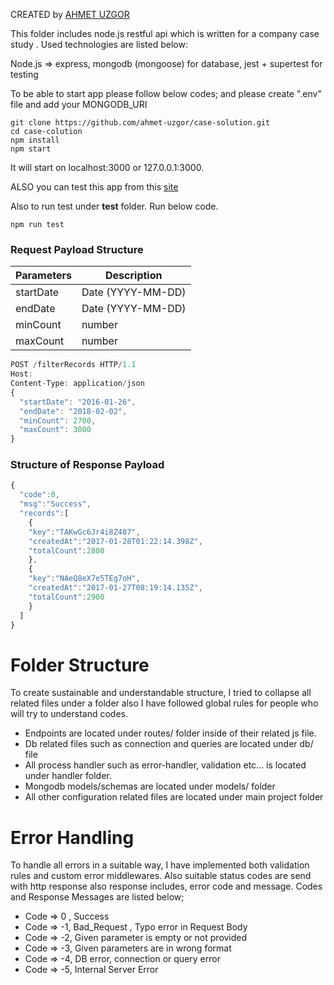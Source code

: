 CREATED by [AHMET UZGOR](https://www.linkedin.com/in/ahmet-uzgor-a1397a134/)

This folder includes node.js restful api which is written for a company case study .
Used technologies are listed below:

Node.js => express, mongodb (mongoose) for database, jest + supertest for testing

To be able to start app please follow below codes; and please create ".env" file and add your MONGODB_URI 
```
git clone https://github.com/ahmet-uzgor/case-solution.git
cd case-colution
npm install
npm start
```
It will start on localhost:3000 or 127.0.0.1:3000.

ALSO you can test this app from this [site]()

Also to run test under __test__ folder. Run below code. 
```
npm run test
```
### Request Payload Structure

| Parameters | Description |
| ------ | ----------- |
| startDate   | Date (YYYY-MM-DD) |
| endDate | Date (YYYY-MM-DD) |
| minCount    | number |
| maxCount    | number |

```jsx
POST /filterRecords HTTP/1.1
Host: 
Content-Type: application/json
{
  "startDate": "2016-01-26",
  "endDate": "2018-02-02",
  "minCount": 2700,
  "maxCount": 3000
}
```

### Structure of Response Payload
```jsx
{
  "code":0,
  "msg":"Success",
  "records":[
    {
    "key":"TAKwGc6Jr4i8Z487",
    "createdAt":"2017-01-28T01:22:14.398Z",
    "totalCount":2800
    },
    {
    "key":"NAeQ8eX7e5TEg7oH",
    "createdAt":"2017-01-27T08:19:14.135Z",
    "totalCount":2900
    }
  ]
}
```

# Folder Structure
To create sustainable and understandable structure, I tried to collapse all related files under a folder also I have followed global rules for people who will try to understand codes.
- Endpoints are located under routes/ folder inside of their related js file.
- Db related files such as connection and queries are located under db/ file
- All process handler such as error-handler, validation etc... is located under handler folder.
- Mongodb models/schemas are located under models/ folder
- All other configuration related files are located under main project folder

# Error Handling
To handle all errors in a suitable way, I have implemented both validation rules and custom error middlewares.
Also suitable status codes are send with http response also response includes, error code and message.
Codes and Response Messages are listed below;
- Code => 0 , Success
- Code => -1, Bad_Request , Typo error in Request Body
- Code => -2, Given parameter is empty or not provided
- Code => -3, Given parameters are in wrong format
- Code => -4, DB error, connection or query error
- Code => -5, Internal Server Error
